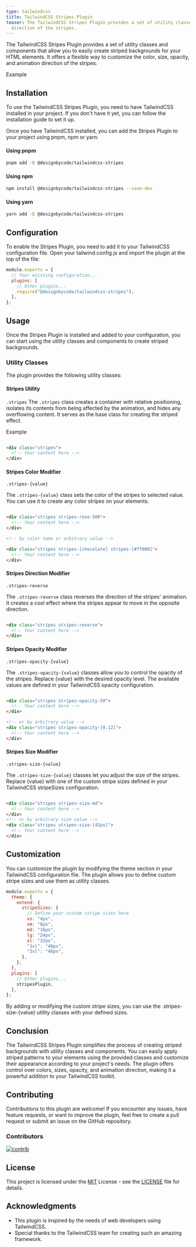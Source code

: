 ```yaml
---
type: tailwindcss
title: TailwindCSS Stripes Plugin
teaser: The TailwindCSS Stripes Plugin provides a set of utility classes and components that allow you to easily create striped backgrounds for your HTML elements. It offers a flexible way to customize the color, size, opacity, and animation
  direction of the stripes.
---
```


The TailwindCSS Stripes Plugin provides a set of utility classes and components that allow you to easily create striped backgrounds for your HTML elements. It offers a flexible way to customize the color, size, opacity, and animation
direction of the stripes.

<div class="markdown-example grid gap-6 grid-cols-3 ">
    <div class="label">Example</div>
<div class="aspect-square bg-gray-900 rounded-lg stripes stripes-primary-500 border border-primary-500"></div>
<div class="aspect-square bg-gray-900 rounded-lg stripes stripes-secondary-500 stripes-reverse border border-secondary-500"></div>
<div class="aspect-square bg-gray-900 rounded-lg stripes stripes-tri-500 stripes-size-[100px] rotate-90 border-[10px] border-tri-500"></div>
</div>

## Installation

To use the TailwindCSS Stripes Plugin, you need to have TailwindCSS installed in your project. If you don't have it yet, you can follow the installation guide to set it up.

Once you have TailwindCSS installed, you can add the Stripes Plugin to your project using pnpm, npm or yarn:

#### Using pnpm

```bash
pnpm add -D @designbycode/tailwindcss-stripes
```

#### Using npm

```bash
npm install @designbycode/tailwindcss-stripes --save-dev
```

#### Using yarn

```bash
yarn add -D @designbycode/tailwindcss-stripes
```

## Configuration

To enable the Stripes Plugin, you need to add it to your TailwindCSS configuration file. Open your tailwind.config.js and import the plugin at the top of the file:

```javascript
module.exports = {
  // Your existing configuration...
  plugins: [
    // Other plugins...
    require("@designbycode/tailwindcss-stripes"),
  ],
};
```

## Usage

Once the Stripes Plugin is installed and added to your configuration, you can start using the utility classes and components to create striped backgrounds.

### Utility Classes

The plugin provides the following utility classes:

#### Stripes Utility

```.stripes```
The ```.stripes``` class creates a container with relative positioning, isolates its contents from being affected by the animation, and hides any overflowing content. It serves as the base class for creating the striped effect.

<div class="markdown-example grid gap-6 grid-cols-3 ">
    <div class="label">Example</div>
<div class="stripes aspect-square stripes-primary-500"></div>
<div class="stripes aspect-square stripes-primary-500"></div>
<div class="stripes aspect-square stripes-primary-500"></div>
</div>

```html

<div class="stripes">
  <!-- Your content here -->
</div>
```

#### Stripes Color Modifier

```.stripes-{value}```

The ```.stripes-{value}``` class sets the color of the stripes to selected value. You can use it to create any color stripes on your elements.

```html

<div class="stripes stripes-rose-500">
  <!-- Your content here -->
</div>

<!-- by color name or arbitrary value -->

<div class="stripes stripes-[chocolate] stripes-[#ff000]">
  <!-- Your content here -->
</div>
```

#### Stripes Direction Modifier

```.stripes-reverse```

The ```.stripes-reverse``` class reverses the direction of the stripes' animation. It creates a cool effect where the stripes appear to move in the opposite direction.

```html

<div class="stripes stripes-reverse">
  <!-- Your content here -->
</div>
```

#### Stripes Opacity Modifier

```.stripes-opacity-{value}```

The ```.stripes-opacity-{value}``` classes allow you to control the opacity of the stripes. Replace {value} with the desired opacity level. The available values are defined in your TailwindCSS opacity configuration.

```html

<div class="stripes stripes-opacity-50">
  <!-- Your content here -->
</div>

<!-- or by arbitrary value -->
<div class="stripes stripes-opacity-[0.12]">
  <!-- Your content here -->
</div>
```

#### Stripes Size Modifier

```.stripes-size-{value}```

The ```.stripes-size-{value}``` classes let you adjust the size of the stripes. Replace {value} with one of the custom stripe sizes defined in your TailwindCSS stripeSizes configuration.

```html

<div class="stripes stripes-size-md">
  <!-- Your content here -->
</div>
<!-- or by arbitrary size value -->
<div class="stripes stripes-size-[42px]">
  <!-- Your content here -->
</div>
```

## Customization

You can customize the plugin by modifying the theme section in your TailwindCSS configuration file. The plugin allows you to define custom stripe sizes and use them as utility classes.

```javascript
module.exports = {
  theme: {
    extend: {
      stripeSizes: {
        // Define your custom stripe sizes here
        xs: "4px",
        sm: "8px",
        md: "16px",
        lg: "24px",
        xl: "32px",
        "2xl": "40px",
        "3xl": "48px",
      },
    },
  },
  plugins: [
    // Other plugins...
    stripesPlugin,
  ],
};

```

By adding or modifying the custom stripe sizes, you can use the .stripes-size-{value} utility classes with your defined sizes.

## Conclusion

The TailwindCSS Stripes Plugin simplifies the process of creating striped backgrounds with utility classes and components. You can easily apply striped patterns to your elements using the provided classes and customize their appearance
according to your project's needs. The plugin offers control over colors, sizes, opacity, and animation direction, making it a powerful addition to your TailwindCSS toolkit.

## Contributing

Contributions to this plugin are welcome! If you encounter any issues, have feature requests, or want to improve the plugin, feel free to create a pull request or submit an issue on the GitHub repository.

### Contributors

<a target="_blank" href="https://github.com/DesignByCode/tailwindcss-text-shadow/graphs/contributors">
  <img src="https://contrib.rocks/image?repo=DesignByCode/tailwindcss-text-shadow" alt="contrib" />
</a>

## License

This project is licensed under the [MIT](LICENCE) License - see the [LICENSE](LICENCE) file for details.

## Acknowledgments

- This plugin is inspired by the needs of web developers using TailwindCSS.
- Special thanks to the TailwindCSS team for creating such an amazing framework.



